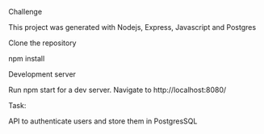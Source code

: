 Challenge


This project was generated with Nodejs, Express, Javascript and Postgres
 
Clone the repository


npm install

Development server


Run npm start for a dev server. Navigate to http://localhost:8080/


Task:

API to authenticate users and store them in PostgresSQL


